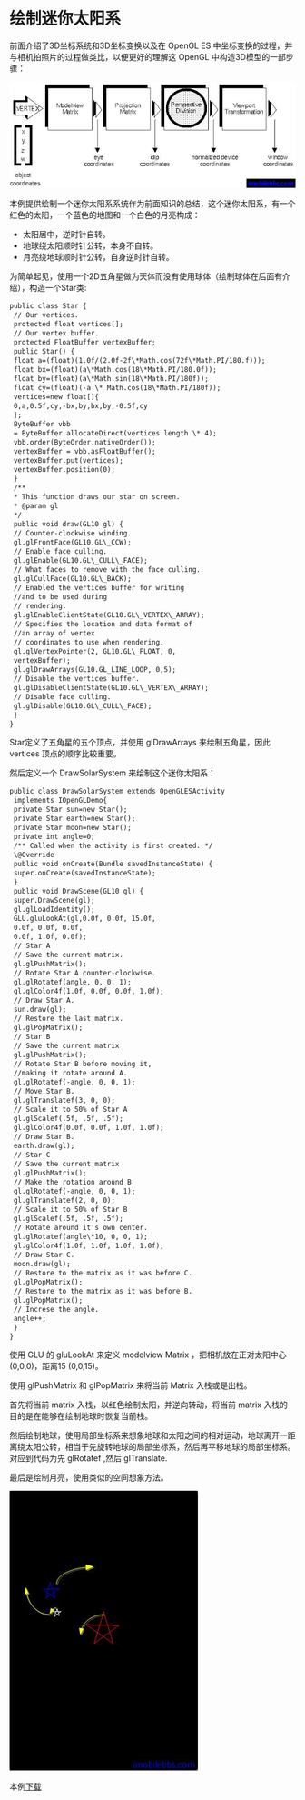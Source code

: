 # 绘制迷你太阳系  
  
前面介绍了3D坐标系统和3D坐标变换以及在 OpenGL ES 中坐标变换的过程，并与相机拍照片的过程做类比，以便更好的理解这 OpenGL 中构造3D模型的一部步骤：  
  
![](images/84.png)

本例提供绘制一个迷你太阳系系统作为前面知识的总结，这个迷你太阳系，有一个红色的太阳，一个蓝色的地图和一个白色的月亮构成：

* 太阳居中，逆时针自转。
* 地球绕太阳顺时针公转，本身不自转。
* 月亮绕地球顺时针公转，自身逆时针自转。  

为简单起见，使用一个2D五角星做为天体而没有使用球体（绘制球体在后面有介绍），构造一个Star类:
  
```
public class Star {
 // Our vertices.
 protected float vertices[];
 // Our vertex buffer.
 protected FloatBuffer vertexBuffer;
 public Star() {
 float a=(float)(1.0f/(2.0f-2f\*Math.cos(72f\*Math.PI/180.f)));
 float bx=(float)(a\*Math.cos(18\*Math.PI/180.0f));
 float by=(float)(a\*Math.sin(18\*Math.PI/180f));
 float cy=(float)(-a \* Math.cos(18\*Math.PI/180f));
 vertices=new float[]{
 0,a,0.5f,cy,-bx,by,bx,by,-0.5f,cy
 };
 ByteBuffer vbb
 = ByteBuffer.allocateDirect(vertices.length \* 4);
 vbb.order(ByteOrder.nativeOrder());
 vertexBuffer = vbb.asFloatBuffer();
 vertexBuffer.put(vertices);
 vertexBuffer.position(0);
 }
 /**
 * This function draws our star on screen.
 * @param gl
 */
 public void draw(GL10 gl) {
 // Counter-clockwise winding.
 gl.glFrontFace(GL10.GL\_CCW);
 // Enable face culling.
 gl.glEnable(GL10.GL\_CULL\_FACE);
 // What faces to remove with the face culling.
 gl.glCullFace(GL10.GL\_BACK);
 // Enabled the vertices buffer for writing
 //and to be used during
 // rendering.
 gl.glEnableClientState(GL10.GL\_VERTEX\_ARRAY);
 // Specifies the location and data format of
 //an array of vertex
 // coordinates to use when rendering.
 gl.glVertexPointer(2, GL10.GL\_FLOAT, 0,
 vertexBuffer);
 gl.glDrawArrays(GL10.GL_LINE_LOOP, 0,5);
 // Disable the vertices buffer.
 gl.glDisableClientState(GL10.GL\_VERTEX\_ARRAY);
 // Disable face culling.
 gl.glDisable(GL10.GL\_CULL\_FACE);
 }
}  
```  

Star定义了五角星的五个顶点，并使用 glDrawArrays 来绘制五角星，因此 vertices 顶点的顺序比较重要。

然后定义一个 DrawSolarSystem 来绘制这个迷你太阳系：
  
```
public class DrawSolarSystem extends OpenGLESActivity
 implements IOpenGLDemo{
 private Star sun=new Star();
 private Star earth=new Star();
 private Star moon=new Star();
 private int angle=0;
 /** Called when the activity is first created. */
 \@Override
 public void onCreate(Bundle savedInstanceState) {
 super.onCreate(savedInstanceState);
 }
 public void DrawScene(GL10 gl) {
 super.DrawScene(gl);
 gl.glLoadIdentity();
 GLU.gluLookAt(gl,0.0f, 0.0f, 15.0f,
 0.0f, 0.0f, 0.0f,
 0.0f, 1.0f, 0.0f);
 // Star A
 // Save the current matrix.
 gl.glPushMatrix();
 // Rotate Star A counter-clockwise.
 gl.glRotatef(angle, 0, 0, 1);
 gl.glColor4f(1.0f, 0.0f, 0.0f, 1.0f);
 // Draw Star A.
 sun.draw(gl);
 // Restore the last matrix.
 gl.glPopMatrix();
 // Star B
 // Save the current matrix
 gl.glPushMatrix();
 // Rotate Star B before moving it,
 //making it rotate around A.
 gl.glRotatef(-angle, 0, 0, 1);
 // Move Star B.
 gl.glTranslatef(3, 0, 0);
 // Scale it to 50% of Star A
 gl.glScalef(.5f, .5f, .5f);
 gl.glColor4f(0.0f, 0.0f, 1.0f, 1.0f);
 // Draw Star B.
 earth.draw(gl);
 // Star C
 // Save the current matrix
 gl.glPushMatrix();
 // Make the rotation around B
 gl.glRotatef(-angle, 0, 0, 1);
 gl.glTranslatef(2, 0, 0);
 // Scale it to 50% of Star B
 gl.glScalef(.5f, .5f, .5f);
 // Rotate around it's own center.
 gl.glRotatef(angle\*10, 0, 0, 1);
 gl.glColor4f(1.0f, 1.0f, 1.0f, 1.0f);
 // Draw Star C.
 moon.draw(gl);
 // Restore to the matrix as it was before C.
 gl.glPopMatrix();
 // Restore to the matrix as it was before B.
 gl.glPopMatrix();
 // Increse the angle.
 angle++;
 }
}
```  

使用 GLU 的 gluLookAt 来定义 modelview Matrix ，把相机放在正对太阳中心(0,0,0)，距离15 (0,0,15)。

使用 glPushMatrix 和 glPopMatrix 来将当前 Matrix 入栈或是出栈。

首先将当前 matrix 入栈，以红色绘制太阳，并逆向转动，将当前 matrix 入栈的目的是在能够在绘制地球时恢复当前栈。

然后绘制地球，使用局部坐标系来想象地球和太阳之间的相对运动，地球离开一距离绕太阳公转，相当于先旋转地球的局部坐标系，然后再平移地球的局部坐标系。对应到代码为先 glRotatef ,然后 glTranslate.

最后是绘制月亮，使用类似的空间想象方法。  
  
![](images/85.png)

本例[下载](http://www.imobilebbs.com/download/android/opengles/drawsolarsystem.zip)